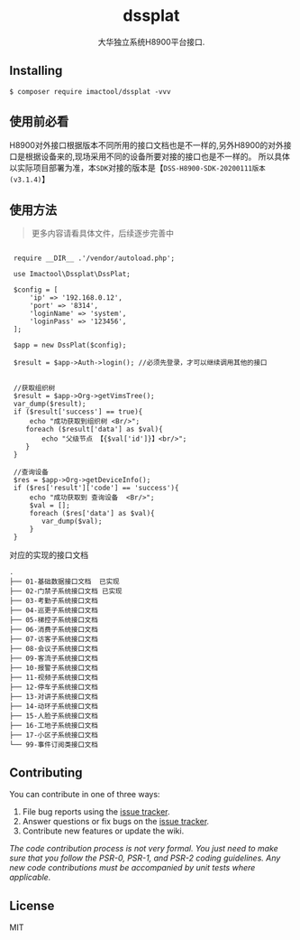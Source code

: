 <h1 align="center"> dssplat </h1>

<p align="center"> 大华独立系统H8900平台接口.</p>

 
## Installing

```shell
$ composer require imactool/dssplat -vvv
```

## 使用前必看

H8900对外接口根据版本不同所用的接口文档也是不一样的,另外H8900的对外接口是根据设备来的,现场采用不同的设备所要对接的接口也是不一样的。
所以具体以实际项目部署为准，本`SDK`对接的版本是【`DSS-H8900-SDK-20200111版本(v3.1.4)`】


## 使用方法
> 更多内容请看具体文件，后续逐步完善中

``` 

 require __DIR__ .'/vendor/autoload.php';

 use Imactool\Dssplat\DssPlat;

 $config = [
     'ip' => '192.168.0.12',
     'port' => '8314',
     'loginName' => 'system',
     'loginPass' => '123456',
 ];

 $app = new DssPlat($config);
 
 $result = $app->Auth->login(); //必须先登录，才可以继续调用其他的接口
 
 
 //获取组织树
 $result = $app->Org->getVimsTree();
 var_dump($result);
 if ($result['success'] == true){
     echo "成功获取到组织树 <Br/>";
    foreach ($result['data'] as $val){
        echo "父级节点 【{$val['id']}】<br/>";
    }
 }

 //查询设备
 $res = $app->Org->getDeviceInfo();
 if ($res['result']['code'] == 'success'){
     echo "成功获取到 查询设备  <Br/>";
     $val = [];
     foreach ($res['data'] as $val){
        var_dump($val);
     }
 }
```

对应的实现的接口文档

```apacheconf
.
├── 01-基础数据接口文档  已实现
├── 02-门禁子系统接口文档 已实现
├── 03-考勤子系统接口文档
├── 04-巡更子系统接口文档
├── 05-梯控子系统接口文档
├── 06-消费子系统接口文档
├── 07-访客子系统接口文档
├── 08-会议子系统接口文档
├── 09-客流子系统接口文档
├── 10-报警子系统接口文档
├── 11-视频子系统接口文档
├── 12-停车子系统接口文档
├── 13-对讲子系统接口文档
├── 14-动环子系统接口文档
├── 15-人脸子系统接口文档
├── 16-工地子系统接口文档
├── 17-小区子系统接口文档
└── 99-事件订阅类接口文档
```

## Contributing

You can contribute in one of three ways:

1. File bug reports using the [issue tracker](https://github.com/imactool/dssplat/issues).
2. Answer questions or fix bugs on the [issue tracker](https://github.com/imactool/dssplat/issues).
3. Contribute new features or update the wiki.

_The code contribution process is not very formal. You just need to make sure that you follow the PSR-0, PSR-1, and PSR-2 coding guidelines. Any new code contributions must be accompanied by unit tests where applicable._

## License

MIT